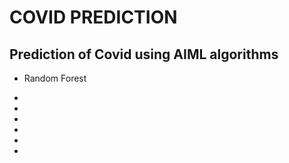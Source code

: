 <h1>COVID PREDICTION</h1>
<h2>Prediction of Covid using AIML algorithms</h2>
<ul type="disk">
  <li><dl><dt>Random Forest</dt><dd></dd></dl></li>
  <li></li>
  <li></li>
  <li></li>
  <li></li>
  <li></li>
  <li></li>
</ul>

